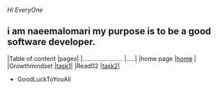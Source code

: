 *Hi EveryOne* 
## i am naeemalomari my purpose is to be a good software developer. 
|Table of content        |pages|
|....................... |.....|
|home page               |[home]( https://naeemalomari.github.io/notes/) |
|Growthmindset           |[task1](https://naeemalomari.github.io/notes/)|
|Read02                  |[task2](https://naeemalomari.github.io/notes/)|
* GoodLuckToYouAll